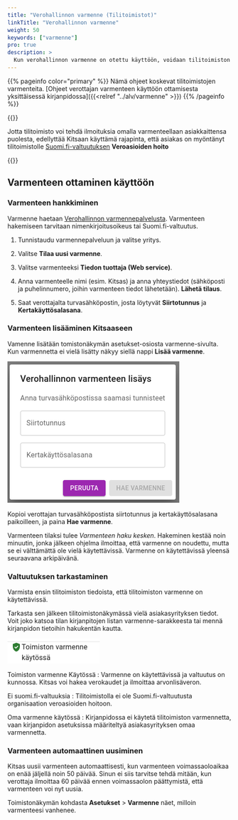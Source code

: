 ```yaml
---
title: "Verohallinnon varmenne (Tilitoimistot)"
linkTitle: "Verohallinnon varmenne"
weight: 50
keywords: ["varmenne"]
pro: true
description: >
  Kun verohallinnon varmenne on otettu käyttöön, voidaan tilitoimiston asiakkaiden arvonlisäveroilmoitukset antaa sähköisesti suoraan ohjelmasta.
---
```

{{% pageinfo color="primary" %}}
Nämä ohjeet koskevat tilitoimistojen varmenteita. [Ohjeet verottajan varmenteen käyttöön ottamisesta yksittäisessä kirjanpidossa]({{<relref "../alv/varmenne" >}})
{{% /pageinfo %}}


{{<alert title="Suomi.fi-valtuutus">}}

Jotta tilitoimisto voi tehdä ilmoituksia omalla varmenteellaan asiakkaittensa puolesta, edellyttää Kitsaan käyttämä rajapinta, että asiakas on myöntänyt tilitoimistolle [Suomi.fi-valtuutuksen](https://www.suomi.fi/valtuudet) **Veroasioiden hoito**

{{</alert>}}


## Varmenteen ottaminen käyttöön

### Varmenteen hankkiminen

Varmenne haetaan [Verohallinnon varmennepalvelusta](https://varmennepalvelu.vero.fi/tuotanto/kirjaudu?lang=fi). Varmenteen hakemiseen tarvitaan nimenkirjoitusoikeus tai Suomi.fi-valtuutus.

1. Tunnistaudu varmennepalveluun ja valitse yritys.

2. Valitse **Tilaa uusi varmenne**.

3. Valitse varmenteeksi **Tiedon tuottaja (Web service)**.

4. Anna varmenteelle nimi (esim. Kitsas) ja anna yhteystiedot (sähköposti ja puhelinnumero, joihin varmenteen tiedot lähetetään). **Lähetä tilaus**.

5. Saat verottajalta turvasähköpostin, josta löytyvät **Siirtotunnus** ja **Kertakäyttösalasana**.

### Varmenteen lisääminen Kitsaaseen

Vamenne lisätään tomistonäkymän asetukset-osiosta varmenne-sivulta. Kun varmennetta ei vielä lisätty näkyy siellä nappi **Lisää varmenne**.

![](/img/fi/toimisto/lisaavarmenne.png)

Kopioi verottajan turvasähköpostista siirtotunnus ja kertakäyttösalasana paikoilleen, ja paina **Hae varmenne**.

Varmenteen tilaksi tulee *Varmenteen haku kesken*. Hakeminen kestää noin minuutin, jonka jälkeen ohjelma ilmoittaa, että varmenne on noudettu, mutta se ei välttämättä ole vielä käytettävissä. Varmenne on käytettävissä yleensä seuraavana arkipäivänä.

### Valtuutuksen tarkastaminen

Varmista ensin tilitoimiston tiedoista, että tilitoimiston varmenne on käytettävissä.

Tarkasta sen jälkeen tilitoimistonäkymässä vielä asiakasyrityksen tiedot. Voit joko katsoa tilan kirjanpitojen listan varmenne-sarakkeesta tai mennä kirjanpidon tietoihin hakukentän kautta.  

![](/img/fi/toimisto/varmenneok.png)

Toimiston varmenne Käytössä
: Varmenne on käytettävissä ja valtuutus on kunnossa. Kitsas voi hakea verokaudet ja ilmoittaa arvonlisäveron.

Ei suomi.fi-valtuuksia
: Tilitoimistolla ei ole Suomi.fi-valtuutusta organisaation veroasioiden hoitoon.

Oma varmenne käytössä
: Kirjanpidossa ei käytetä tilitoimiston varmennetta, vaan kirjanpidon asetuksissa määriteltyä asiakasyrityksen omaa varmennetta.

### Varmenteen automaattinen uusiminen

Kitsas uusii varmenteen automaattisesti, kun varmenteen voimassaoloaikaa on enää jäljellä noin 50 päivää. Sinun ei siis tarvitse tehdä mitään, kun verottaja ilmoittaa 60 päivää ennen voimassaolon päättymistä, että varmenteen voi nyt uusia.

Toimistonäkymän kohdasta **Asetukset** > **Varmenne** näet, milloin varmenteesi vanhenee.